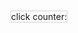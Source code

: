 
<!DOCTYPE html>
<html>
<body>

<canvas id="myCanvas" width="800" height="300" style="border:1px solid #d3d3d3;">
click counter:</canvas>

<script>

var c = document.getElementById("myCanvas");
var ctx = c.getContext("2d");
var count1=0;
var count2=0;
		ctx.globalAlpha = 1;
		ctx.beginPath();
		ctx.strokeStyle = "black"; 
		ctx.moveTo(300,40);
		ctx.lineTo(450,40);
		ctx.stroke();
		ctx.globalAlpha = 1;
		ctx.beginPath();
		ctx.strokeStyle = "black";  
		ctx.moveTo(300,20);
		ctx.lineTo(300,80);
		ctx.stroke();
		ctx.globalAlpha = 0.3;
		ctx.beginPath();
		ctx.rect(300,20,74,20);
		ctx.fillStyle = 'blue';
		ctx.fill();
		ctx.globalAlpha = 0.3;
		ctx.beginPath();
		ctx.rect(374,20,76,20);
		ctx.fillStyle = 'red';
		ctx.fill();
		ctx.globalAlpha = 1;
		ctx.beginPath();
		ctx.strokeStyle = "black";  
		ctx.moveTo(450,20);
		ctx.lineTo(450,80);
		ctx.stroke();
		ctx.globalAlpha = 1;
		ctx.beginPath();
		ctx.strokeStyle = "black";  
		ctx.moveTo(374,20);
		ctx.lineTo(374,80);
		ctx.stroke();
		ctx.globalAlpha = 1;
		ctx.beginPath();
		ctx.strokeStyle = "black";  
		ctx.moveTo(300,20);
		ctx.lineTo(450,20);
		ctx.stroke();
		ctx.globalAlpha = 1;
		ctx.beginPath();
		ctx.strokeStyle = "black";  
		ctx.moveTo(300,80);
		ctx.lineTo(450,80);
		ctx.stroke();
		ctx.font = "40px Verdana";
		ctx.fillText(count1,310,75);
		ctx.font = "40px Verdana";
		ctx.fillText(count2,380,75);
		
function stroke_fn(a,b,c,d,flag)
{
	if(flag % 2 ==0)
	{
		ctx.globalAlpha = 1;
		ctx.beginPath();
		ctx.strokeStyle = "blue";  
		ctx.moveTo(a,b);
		ctx.lineTo(c,d);
		ctx.stroke();
	}
	else
	{
		ctx.globalAlpha = 1;
		ctx.beginPath();
		ctx.strokeStyle = "red";  
		ctx.moveTo(a,b);
		ctx.lineTo(c,d);
		ctx.stroke();
	}
		
}
function fill_fn(u,v,flag)
{
	if(flag % 2 ==0)
	{
		count1+=5;
		ctx.globalAlpha = 0.3;
		ctx.beginPath();
		ctx.rect(u,v,30,30);
		ctx.fillStyle = 'blue';
		ctx.fill();
		ctx.clearRect(305,43,65,35);
		ctx.font = "40px Verdana";
		ctx.fillText(count1,310,75);
		
	}
	else
	{
		count2+=5;
		ctx.globalAlpha = 0.3;
		ctx.beginPath();
		ctx.rect(u,v,30,30);
		ctx.fillStyle = 'red';
		ctx.fill();
		ctx.clearRect(377,43,70,35);
		ctx.font = "40px Verdana";
		ctx.fillText(count2,380,75);
	}
}
var i;
var j;
for(i=10;i<=190;i+=30)
{
	for(j=10;j<=190;j+=30)
	{
		ctx.beginPath();
		ctx.arc(i, j, 4, 0, 2 * Math.PI);
		ctx.stroke();
	}
}
var number = 1;
var k=false;
var l=false;
var ar = [0,0,0,0,0,0,0,0,0,0,0,0,0,0,0,0,0,0,0,0,0,0,0,0,0,0,0,0,0,0,0,0,0,0,0,0];


c.addEventListener('click', on_canvas_click, false);
function on_canvas_click(ev) 
{		document.onclick = function()
		{
			number++;
			
    			var x = ev.clientX - c.offsetLeft;
         		var y = ev.clientY - c.offsetTop;
			
			
				if(number % 2 == 0)
				{
		
  					if((x>=5) && (x<15) &&(k===false))
					{
						
						k=true;
						if((y>=15) && (y<35) && (l===false))
						{
								stroke_fn(10,15,10,35,number);
								l=true;
								ar[0]++;
								if(ar[0]==4)
								{
									fill_fn(10,10,number);
									
								}		
							
						}
						else
						if((y>=45) && (y<65) && (l===false))
						{
							
							stroke_fn(10,45,10,65,number);
							l=true;
							ar[6]++;
							if(ar[6]==4)
							{
								fill_fn(10,40,number);
							} 
							
						}
						else
						if((y>=75) && (y<95) && (l===false))
						{
							
							stroke_fn(10,75,10,95,number);
							l=true;
							ar[12]++;
							if(ar[12]==4)
							{
								fill_fn(10,70,number);
							} 
							
						}
						else
						if((y>=105) && (y<125) && (l===false))
						{
							
							stroke_fn(10,105,10,125,number);
							l=true;
							ar[18]++;
							if(ar[18]==4)
							{
								fill_fn(10,100,number);
							} 
							
						}
						else
						if((y>=135) && (y<155) && (l===false))
						{
							
							stroke_fn(10,135,10,155,number);
							l=true;
							ar[24]++;
							if(ar[24]==4)
							{
								fill_fn(10,130,number);
							} 
							
						}
						else
						if((y>=165) && (y<185) && (l===false))
						{
							
							stroke_fn(10,165,10,185,number);
							l=true;
							ar[30]++;
							if(ar[30]==4)
							{
								fill_fn(10,160,number);
							} 
							
						}
						else 
						k=false;

					}
					else
					if((x>=35) && (x<45) && (k===false))
					{
						k=true;
						if((y>=15) && (y<35) && (l===false))
						{
							
							stroke_fn(40,15,40,35,number);
							l=true;
							ar[0]++;
							ar[1]++;
							if(ar[0]==4)
							{
								
								fill_fn(10,10,number);
							}
							
							if(ar[1]==4)
							{
								fill_fn(40,10,number);
							}
							
						}
						else
						if((y>=45) && (y<65) && (l===false))
						{
							
							stroke_fn(40,45,40,65,number);
							l=true;
							ar[6]++;
							ar[7]++;
							if(ar[6]==4)
							{
								fill_fn(10,40,number);
							}
						
							if(ar[7]==4)
							{
								fill_fn(40,40,number);
							}
						}
						else
						if((y>=75) && (y<95) && (l===false))
						{
							
							stroke_fn(40,75,40,95,number);
							l=true;
							ar[12]++;
							ar[13]++;
							if(ar[12]==4)
							{
								fill_fn(10,70,number);
							} 
							if(ar[13]==4)
							{
								fill_fn(40,70,number);
							}
						}
						else
						if((y>=105) && (y<125) && (l===false))
						{
							
							stroke_fn(40,105,40,125,number);
							l=true;
							ar[18]++;
							ar[19]++;
							if(ar[18]==4)
							{
								fill_fn(10,100,number);
							} 
							if(ar[19]==4)
							{
								fill_fn(40,100,number);
							}
							
						}
						else
						if((y>=135) && (y<155) && (l===false))
						{
							
							stroke_fn(40,135,40,155,number);
							l=true;
							ar[24]++;
							ar[25]++;
							if(ar[24]==4)
							{
								fill_fn(10,130,number);
							} 
							if(ar[25]==4)
							{
								fill_fn(40,130,number);
							}
							
							
						}
						else
						if((y>=165) && (y<185) && (l===false))
						{
							
							stroke_fn(40,165,40,185,number);
							l=true;
							ar[30]++;
							ar[31]++;
							if(ar[30]==4)
							{
								fill_fn(10,160,number);
							} 
							if(ar[31]==4)
							{
								fill_fn(40,160,number);
							}
							
						}
						else 
						k=false;
					}
					else
					if((x>=65) && (x<75) &&( k===false))
					{
						k=true;
						if((y>=15) && (y<35) && (l===false))
						{
							stroke_fn(70,15,70,35,number);
							l=true;
							ar[1]++;
							ar[2]++;
							if(ar[1]==4)
							{
								fill_fn(40,10,number);
							}
							if(ar[2]==4)
							{
								fill_fn(70,10,number);
							}
						}
						else
						if((y>=45) && (y<65) && (l===false))
						{
							stroke_fn(70,45,70,65,number);
							l=true;
							ar[7]++;
							ar[8]++;
							if(ar[7]==4)
							{
								fill_fn(40,40,number);
							}
							if(ar[8]==4)
							{
								fill_fn(70,40,number);
							}
						}
						else
						if((y>=75) && (y<95) && (l===false))
						{
							stroke_fn(70,75,70,95,number);
							l=true;
							ar[13]++;
							ar[14]++;
							if(ar[13]==4)
							{
								fill_fn(40,70,number);
							} 
							if(ar[14]==4)
							{
								fill_fn(70,70,number);
							}
						}
						else
						if((y>=105) && (y<125) && (l===false))
						{
							stroke_fn(70,105,70,125,number);
							l=true;
							ar[19]++;
							ar[20]++;
							if(ar[19]==4)
							{
								fill_fn(40,100,number);
							} 
							if(ar[20]==4)
							{
								fill_fn(70,100,number);
							}
							
						}
						else
						if((y>=135) && (y<155) && (l===false))
						{
							
							stroke_fn(70,135,70,155,number);
							l=true;
							ar[25]++;
							ar[26]++;
							if(ar[25]==4)
							{
								fill_fn(40,130,number);
							} 
							if(ar[26]==4)
							{
								fill_fn(70,130,number);
							}
							
							
						}
						else
						if((y>=165) && (y<185) && (l===false))
						{
							
							stroke_fn(70,165,70,185,number);
							l=true;
							ar[31]++;
							ar[32]++;
							if(ar[31]==4)
							{
								fill_fn(40,160,number);
							} 
							if(ar[32]==4)
							{
								fill_fn(70,160,number);
							}
							
						}
						else
						k=false;
					}
					else
					if((x>=95) && (x<105) &&( k===false))
					{
						k=true;
						if((y>=15) && (y<35) && (l===false))
						{
							stroke_fn(100,15,100,35,number);
							l=true;
							ar[2]++;
							ar[3]++;
							if(ar[2]==4)
							{
								fill_fn(70,10,number);
							}
							if(ar[3]==4)
							{
								fill_fn(100,10,number);
							}
						}
						else
						if((y>=45) && (y<65) && (l===false))
						{
							stroke_fn(100,45,100,65,number);
							l=true;
							ar[8]++;
							ar[9]++;
							if(ar[8]==4)
							{
								fill_fn(70,40,number);
							}
							if(ar[9]==4)
							{
								fill_fn(100,40,number);
							}
						}
						else
						if((y>=75) && (y<95) && (l===false))
						{
							stroke_fn(100,75,100,95,number);
							l=true;
							ar[14]++;
							ar[15]++;
							if(ar[14]==4)
							{
								fill_fn(70,70,number);
							}  
							if(ar[15]==4)
							{
								fill_fn(100,70,number);
							}
						}
						else
						if((y>=105) && (y<125) && (l===false))
						{
							stroke_fn(100,105,100,125,number);
							l=true;
							ar[20]++;
							ar[21]++;
							if(ar[20]==4)
							{
								fill_fn(70,100,number);
							} 
							if(ar[21]==4)
							{
								fill_fn(100,100,number);
							}
						}
						else
						if((y>=135) && (y<155) && (l===false))
						{
							stroke_fn(100,135,100,155,number);
							l=true;
							ar[26]++;
							ar[27]++;
							if(ar[26]==4)
							{
								fill_fn(70,130,number);
							} 
							if(ar[27]==4)
							{
								fill_fn(100,130,number);
							}
						}
						else
						if((y>=165) && (y<185) && (l===false))
						{
							stroke_fn(100,165,100,185,number);
							l=true;
							ar[32]++;
							ar[33]++;
							if(ar[32]==4)
							{
								fill_fn(70,160,number);
							} 
							if(ar[33]==4)
							{
								fill_fn(100,160,number);
							}	
						}
						else
						k=false;	
					}
					else
					if((x>=125) && (x<135) &&( k===false))
					{
						k=true;
						if((y>=15) && (y<35) && (l===false))
						{
							stroke_fn(130,15,130,35,number);
							l=true;
							ar[3]++;
							ar[4]++;
							if(ar[3]==4)
							{
								fill_fn(100,10,number);
							}
							if(ar[4]==4)
							{
								fill_fn(130,10,number);
							}
						}
						else
						if((y>=45) && (y<65) && (l===false))
						{
							stroke_fn(130,45,130,65,number);
							l=true;
							ar[9]++;
							ar[10]++;
							if(ar[9]==4)
							{
								fill_fn(100,40,number);
							}
							if(ar[10]==4)
							{
								fill_fn(130,40,number);
							}
						}
						else
						if((y>=75) && (y<95) && (l===false))
						{
							stroke_fn(130,75,130,95,number);
							l=true;
							ar[15]++;
							ar[16]++;
							if(ar[15]==4)
							{
								fill_fn(100,70,number);
							}  
							if(ar[16]==4)
							{
								fill_fn(130,70,number);
							}
						}
						else
						if((y>=105) && (y<125) && (l===false))
						{
							stroke_fn(130,105,130,125,number);
							l=true;
							ar[21]++;
							ar[22]++;
							if(ar[21]==4)
							{
								fill_fn(100,100,number);
							} 
							if(ar[22]==4)
							{
								fill_fn(130,100,number);
							}
						}
						else
						if((y>=135) && (y<155) && (l===false))
						{
							stroke_fn(130,135,130,155,number);
							l=true;
							ar[27]++;
							ar[28]++;
							if(ar[27]==4)
							{
								fill_fn(100,130,number);
							} 
							if(ar[28]==4)
							{
								fill_fn(130,130,number);
							}
						}
						else
						if((y>=165) && (y<185) && (l===false))
						{
							stroke_fn(130,165,130,185,number);
							l=true;
							ar[33]++;
							ar[34]++;
							if(ar[33]==4)
							{
								fill_fn(100,160,number);
							} 
							if(ar[34]==4)
							{
								fill_fn(130,160,number);
							}	
						}
						else
						k=false;	
					}
					else
					if((x>=155) && (x<165) &&( k===false))
					{
						k=true;
						if((y>=15) && (y<35) && (l===false))
						{
							stroke_fn(160,15,160,35,number);
							l=true;
							ar[4]++;
							ar[5]++;
							if(ar[4]==4)
							{
								fill_fn(130,10,number);
							}
							if(ar[5]==4)
							{
								fill_fn(160,10,number);
							}
						}
						else
						if((y>=45) && (y<65) && (l===false))
						{
							stroke_fn(160,45,160,65,number);
							l=true;
							ar[10]++;
							ar[11]++;
							if(ar[10]==4)
							{
								fill_fn(130,40,number);
							}
							if(ar[11]==4)
							{
								fill_fn(160,40,number);
							}
						}
						else
						if((y>=75) && (y<95) && (l===false))
						{
							stroke_fn(160,75,160,95,number);
							l=true;
							ar[16]++;
							ar[17]++;
							if(ar[16]==4)
							{
								fill_fn(130,70,number);
							}  
							if(ar[17]==4)
							{
								fill_fn(160,70,number);
							}
						}
						else
						if((y>=105) && (y<125) && (l===false))
						{
							stroke_fn(160,105,160,125,number);
							l=true;
							ar[22]++;
							ar[23]++;
							if(ar[22]==4)
							{
								fill_fn(130,100,number);
							} 
							if(ar[23]==4)
							{
								fill_fn(160,100,number);
							}
						}
						else
						if((y>=135) && (y<155) && (l===false))
						{
							stroke_fn(160,135,160,155,number);
							l=true;
							ar[28]++;
							ar[29]++;
							if(ar[28]==4)
							{
								fill_fn(130,130,number);
							} 
							if(ar[29]==4)
							{
								fill_fn(160,130,number);
							}
						}
						else
						if((y>=165) && (y<185) && (l===false))
						{
							stroke_fn(160,165,160,185,number);
							l=true;
							ar[34]++;
							ar[35]++;
							if(ar[34]==4)
							{
								fill_fn(130,160,number);
							} 
							if(ar[35]==4)
							{
								fill_fn(160,160,number);
							}	
						}
						else
						k=false;	
					}
					else
					if((x>=185) && (x<195) &&( k===false))
					{
						k=true;
						if((y>=15) && (y<35) && (l===false))
						{
							stroke_fn(190,15,190,35,number);
							l=true;
							ar[5]++;
							if(ar[5]==4)
							{
								fill_fn(160,10,number);
							}
						}
						else
						if((y>=45) && (y<65) && (l===false))
						{
							stroke_fn(190,45,190,65,number);
							l=true;
							ar[11]++;
							if(ar[11]==4)
							{
								fill_fn(160,40,number);
							}
						}
						else
						if((y>=75) && (y<95) && (l===false))
						{
							stroke_fn(190,75,190,95,number);
							l=true;
							ar[17]++;
							if(ar[17]==4)
							{
								fill_fn(160,70,number);
							}
						}
						else
						if((y>=105) && (y<125) && (l===false))
						{
							stroke_fn(190,105,190,125,number);
							l=true;
							ar[23]++;
							if(ar[23]==4)
							{
								fill_fn(160,100,number);
							}
						}
						else
						if((y>=135) && (y<155) && (l===false))
						{
							stroke_fn(190,135,190,155,number);
							l=true;
							ar[29]++;
							if(ar[29]==4)
							{
								fill_fn(160,130,number);
							}
						}
						else
						if((y>=165) && (y<185) && (l===false))
						{
							stroke_fn(190,165,190,185,number);
							l=true;
							ar[35]++;
							if(ar[35]==4)
							{
								fill_fn(160,160,number);
							}	
						}
						else
						k=false;	
					}
					else
					if((y>=5) && (y<15) && (k===false))
					{
						k=true;
						if((x>=15) && (x<35) &&(l===false))
						{
							stroke_fn(15,10,35,10,number);
							l=true;
							ar[0]++;
							if(ar[0]==4)
							{
								fill_fn(10,10,number);
							}
							
							
						}
						else
						if((x>=45) && (x<65)&&(l===false))
						{
							
							stroke_fn(45,10,65,10,number);
							l=true;
							ar[1]++;
							if(ar[1]==4)
							{
								fill_fn(40,10,number);
							}
						}
						else
						if((x>=75) && (x<95)&&(l===false))
						{
							
							stroke_fn(75,10,95,10,number);
							l=true;
							ar[2]++;
							if(ar[2]==4)
							{
								fill_fn(70,10,number);
							}
						}
						else
						if((x>=105) && (x<125)&&(l===false))
						{
							
							stroke_fn(105,10,125,10,number);
							l=true;
							ar[3]++;
							if(ar[3]==4)
							{
								fill_fn(100,10,number);
							}
						}
						else
						if((x>=135) && (x<155)&&(l===false))
						{
							
							stroke_fn(135,10,155,10,number);
							l=true;
							ar[4]++;
							if(ar[4]==4)
							{
								fill_fn(130,10,number);
							}
						}
						else
						if((x>=165) && (x<185)&&(l===false))
						{
							
							stroke_fn(165,10,185,10,number);
							l=true;
							ar[5]++;
							if(ar[5]==4)
							{
								fill_fn(160,10,number);
							}
						}
						else k=false;

					}
					else
					if((y>=35) &&(y<45)&&(k===false))
					{
						k=true;
						if((x>=15) && (x<35)&&(l===false))
						{
							
							stroke_fn(15,40,35,40,number);
							l=true;
							ar[0]++;
							ar[6]++;
							if(ar[0]==4)
							{
								fill_fn(10,10,number);
							}
							if(ar[6]==4)
							{
								fill_fn(10,40,number);
							}
							
						}
						else
						if((x>=45) && (x<65) &&(l===false))
						{
							stroke_fn(45,40,65,40,number);
							l=true;
							ar[1]++;
							ar[7]++;
							if(ar[1]==4)
							{
								fill_fn(40,10,number);
							}
							if(ar[7]==4)
							{
								fill_fn(40,40,number);
							}
						}
						else
						if((x>=75) && (x<95) &&(l===false))
						{
							stroke_fn(75,40,95,40,number);
							l=true;
							ar[2]++;
							ar[8]++;
							if(ar[2]==4)
							{
								fill_fn(70,10,number);
							}
							if(ar[8]==4)
							{
								fill_fn(70,40,number);
							}
						}
						else
						if((x>=105) && (x<125) &&(l===false))
						{
							stroke_fn(105,40,125,40,number);
							l=true;
							ar[3]++;
							ar[9]++;
							if(ar[3]==4)
							{
								fill_fn(100,10,number);
							}
							if(ar[9]==4)
							{
								fill_fn(100,40,number);
							}
						}
						else
						if((x>=135) && (x<155) &&(l===false))
						{
							stroke_fn(135,40,155,40,number);
							l=true;
							ar[4]++;
							ar[10]++;
							if(ar[4]==4)
							{
								fill_fn(130,10,number);
							}
							if(ar[10]==4)
							{
								fill_fn(130,40,number);
							}
						}
						else
						if((x>165) && (x<185) &&(l===false))
						{
							stroke_fn(165,40,185,40,number);
							l=true;
							ar[5]++;
							ar[11]++;
							if(ar[5]==4)
							{
								fill_fn(160,10,number);
							}
							if(ar[11]==4)
							{
								fill_fn(160,40,number);
							}
						}
						else 
						k=false;
						
					}
					else
					if((y>=65)&&(y<75)&&(k===false))
					{
						k=true;
						if((x>=15) && (x<35)&&(l===false))
						{
							
							stroke_fn(15,70,35,70,number);
							l=true;
							ar[6]++;
							ar[12]++;
							if(ar[6]==4)
							{
								fill_fn(10,40,number);
							}
							if(ar[12]==4)
							{
								fill_fn(10,70,number);
							}
							
							
						}
						else
						if((x>=45) && (x<65) &&(l===false))
						{
						
							stroke_fn(45,70,65,70,number);
							l=true;	
							ar[7]++;
							ar[13]++;
							if(ar[7]==4)
							{
								fill_fn(40,40,number);
							}
							if(ar[13]==4)
							{
								fill_fn(40,70,number);
							}
							
						}
						else
						if((x>=75) && (x<95) &&(l===false))
						{
						
							stroke_fn(75,70,95,70,number);
							l=true;	
							ar[8]++;
							ar[14]++;
							if(ar[8]==4)
							{
								fill_fn(70,40,number);
							}
							if(ar[14]==4)
							{
								fill_fn(70,70,number);
							}
							
						}
						else
						if((x>=105) && (x<125) &&(l===false))
						{
						
							stroke_fn(105,70,125,70,number);
							l=true;	
							ar[9]++;
							ar[15]++;
							if(ar[9]==4)
							{
								fill_fn(100,40,number);
							}
							if(ar[15]==4)
							{
								fill_fn(100,70,number);
							}
							
						}
						else
						if((x>135) && (x<155) &&(l===false))
						{
						
							stroke_fn(135,70,155,70,number);
							l=true;	
							ar[10]++;
							ar[16]++;
							if(ar[10]==4)
							{
								fill_fn(130,40,number);
							}
							if(ar[16]==4)
							{
								fill_fn(130,70,number);
							}
							
						}
						else
						if((x>165) && (x<185) &&(l===false))
						{
						
							stroke_fn(165,70,185,70,number);
							l=true;	
							ar[11]++;
							ar[17]++;
							if(ar[11]==4)
							{
								fill_fn(160,40,number);
							}
							if(ar[17]==4)
							{
								fill_fn(160,70,number);
							}
							
						}
						else
						k=false;

					}
					else
					if((y>=95)&&(y<105)&&(k===false))
					{
						k=true;
						if((x>=15) && (x<35)&&(l===false))
						{
							
							stroke_fn(15,100,35,100,number);
							l=true;
							ar[12]++;
							ar[18]++;
							if(ar[12]==4)
							{
								fill_fn(10,70,number);
							}
							if(ar[18]==4)
							{
								fill_fn(10,100,number);
							}
							
							
						}
						else
						if((x>=45) && (x<65) &&(l===false))
						{
						
							stroke_fn(45,100,65,100,number);
							l=true;	
							ar[13]++;
							ar[19]++;
							if(ar[13]==4)
							{
								fill_fn(40,70,number);
							}
							if(ar[19]==4)
							{
								fill_fn(40,100,number);
							}
							
						}
						else
						if((x>=75) && (x<95) &&(l===false))
						{
						
							stroke_fn(75,100,95,100,number);
							l=true;	
							ar[14]++;
							ar[20]++;
							if(ar[14]==4)
							{
								fill_fn(70,70,number);
							}
							if(ar[20]==4)
							{
								fill_fn(70,100,number);
							}
							
						}
						else
						if((x>=105) && (x<125) &&(l===false))
						{
						
							stroke_fn(105,100,125,100,number);
							l=true;	
							ar[15]++;
							ar[21]++;
							if(ar[15]==4)
							{
								fill_fn(100,70,number);
							}
							if(ar[21]==4)
							{
								fill_fn(100,100,number);
							}
							
						}
						else
						if((x>=135) && (x<155) &&(l===false))
						{
						
							stroke_fn(135,100,155,100,number);
							l=true;	
							ar[16]++;
							ar[22]++;
							if(ar[16]==4)
							{
								fill_fn(130,70,number);
							}
							if(ar[22]==4)
							{
								fill_fn(130,100,number);
							}
							
						}
						else
						if((x>=165) && (x<185) &&(l===false))
						{
						
							stroke_fn(165,100,185,100,number);
							l=true;	
							ar[17]++;
							ar[23]++;
							if(ar[17]==4)
							{
								fill_fn(160,70,number);
							}
							if(ar[23]==4)
							{
								fill_fn(160,100,number);
							}
							
						}
						else
						k=false;

					}
					else
					if((y>=125)&&(y<135)&&(k===false))
					{
						k=true;
						if((x>=15) && (x<35)&&(l===false))
						{
							
							stroke_fn(15,130,35,130,number);
							l=true;
							ar[18]++;
							ar[24]++;
							if(ar[18]==4)
							{
								fill_fn(10,100,number);
							}
							if(ar[24]==4)
							{
								fill_fn(10,130,number);
							}
							
							
						}
						else
						if((x>=45) && (x<65) &&(l===false))
						{
						
							stroke_fn(45,130,65,130,number);
							l=true;	
							ar[19]++;
							ar[25]++;
							if(ar[19]==4)
							{
								fill_fn(40,100,number);
							}
							if(ar[25]==4)
							{
								fill_fn(40,130,number);
							}
							
						}
						else
						if((x>=75) && (x<95) &&(l===false))
						{
						
							stroke_fn(75,130,95,130,number);
							l=true;	
							ar[20]++;
							ar[26]++;
							if(ar[20]==4)
							{
								fill_fn(70,100,number);
							}
							if(ar[26]==4)
							{
								fill_fn(70,130,number);
							}
							
						}
						else
						if((x>=105) && (x<125) &&(l===false))
						{
						
							stroke_fn(105,130,125,130,number);
							l=true;	
							ar[21]++;
							ar[27]++;
							if(ar[21]==4)
							{
								fill_fn(100,100,number);
							}
							if(ar[27]==4)
							{
								fill_fn(100,130,number);
							}
							
						}
						else
						if((x>=135) && (x<155) &&(l===false))
						{
						
							stroke_fn(135,130,155,130,number);
							l=true;	
							ar[22]++;
							ar[28]++;
							if(ar[22]==4)
							{
								fill_fn(130,100,number);
							}
							if(ar[28]==4)
							{
								fill_fn(130,130,number);
							}
							
						}
						else
						if((x>=165) && (x<185) &&(l===false))
						{
						
							stroke_fn(165,130,185,130,number);
							l=true;	
							ar[23]++;
							ar[29]++;
							if(ar[23]==4)
							{
								fill_fn(160,100,number);
							}
							if(ar[29]==4)
							{
								fill_fn(160,130,number);
							}
							
						}
						else
						k=false;

					}
					else
					if((y>=155)&&(y<165)&&(k===false))
					{
						k=true;
						if((x>=15) && (x<35)&&(l===false))
						{
							
							stroke_fn(15,160,35,160,number);
							l=true;
							ar[24]++;
							ar[30]++;
							if(ar[24]==4)
							{
								fill_fn(10,130,number);
							}
							if(ar[30]==4)
							{
								fill_fn(10,160,number);
							}
							
							
						}
						else
						if((x>=45) && (x<65) &&(l===false))
						{
						
							stroke_fn(45,160,65,160,number);
							l=true;	
							ar[25]++;
							ar[31]++;
							if(ar[25]==4)
							{
								fill_fn(40,130,number);
							}
							if(ar[31]==4)
							{
								fill_fn(40,160,number);
							}
							
						}
						else
						if((x>=75) && (x<95) &&(l===false))
						{
						
							stroke_fn(75,160,95,160,number);
							l=true;	
							ar[26]++;
							ar[32]++;
							if(ar[26]==4)
							{
								fill_fn(70,130,number);
							}
							if(ar[32]==4)
							{
								fill_fn(70,160,number);
							}
							
						}
						else
						if((x>=105) && (x<125) &&(l===false))
						{
						
							stroke_fn(105,160,125,160,number);
							l=true;	
							ar[27]++;
							ar[33]++;
							if(ar[27]==4)
							{
								fill_fn(100,130,number);
							}
							if(ar[33]==4)
							{
								fill_fn(100,160,number);
							}
							
						}
						else
						if((x>=135) && (x<155) &&(l===false))
						{
						
							stroke_fn(135,160,155,160,number);
							l=true;	
							ar[28]++;
							ar[34]++;
							if(ar[28]==4)
							{
								fill_fn(130,130,number);
							}
							if(ar[34]==4)
							{
								fill_fn(130,160,number);
							}
							
						}
						else
						if((x>=165) && (x<185) &&(l===false))
						{
						
							stroke_fn(165,160,185,160,number);
							l=true;	
							ar[29]++;
							ar[35]++;
							if(ar[29]==4)
							{
								fill_fn(160,130,number);
							}
							if(ar[35]==4)
							{
								fill_fn(160,160,number);
							}
							
						}
						else
						k=false;

					}
					else
					if((y>=185)&&(y<195)&&(k===false))
					{
						k=true;
						if((x>=15) && (x<35)&&(l===false))
						{
							
							stroke_fn(15,190,35,190,number);
							l=true;
							ar[30]++;
							if(ar[30]==4)
							{
								fill_fn(10,160,number);
							}
							
							
						}
						else
						if((x>=45) && (x<65) &&(l===false))
						{
						
							stroke_fn(45,190,65,190,number);
							l=true;	
							ar[31]++;
							if(ar[31]==4)
							{
								fill_fn(40,160,number);
							}
							
						}
						else
						if((x>=75) && (x<95) &&(l===false))
						{
						
							stroke_fn(75,190,95,190,number);
							l=true;	
							ar[32]++;
							if(ar[32]==4)
							{
								fill_fn(70,160,number);
							}
							
						}
						else
						if((x>105) && (x<125) &&(l===false))
						{
						
							stroke_fn(105,190,125,190,number);
							l=true;	
							ar[33]++;
							if(ar[33]==4)
							{
								fill_fn(100,160,number);
							}
							
						}
						else
						if((x>=135) && (x<155) &&(l===false))
						{
						
							stroke_fn(135,190,155,190,number);
							l=true;	
							ar[34]++;
							if(ar[34]==4)
							{
								fill_fn(130,160,number);
							}
							
						}
						else
						if((x>=165) && (x<185) &&(l===false))
						{
							stroke_fn(165,190,185,190,number);
							l=true;	
							ar[35]++;
							if(ar[35]==4)
							{
								fill_fn(160,160,number);
							}
							
						}
						else
						k=false;

					}
				}
			    else
				{
					if((x>=5) && (x<15) &&(k===true))
					{
						k=false;				
						
						if((y>=15) &&(y<35)&&(l===true))
						{
								stroke_fn(10,15,10,35,number);
								l=false;
								ar[0]++;
								if(ar[0]==4)
								{
									fill_fn(10,10,number);
								}
						}
						else
						if((y>=45)&&(y<65)&&(l===true))
						{
							stroke_fn(10,45,10,65,number);
							l=false;
							ar[6]++;
							if(ar[6]==4)
							{
								fill_fn(10,40,number);
							} 
						}
						else
						if((y>=75) && (y<95) && (l===true))
						{
							
							stroke_fn(10,75,10,95,number);
							l=false;
							ar[12]++;
							if(ar[12]==4)
							{
								fill_fn(10,70,number);
							} 
							
						}
						else
						if((y>=105) && (y<125) && (l===true))
						{
							
							stroke_fn(10,105,10,125,number);
							l=false;
							ar[18]++;
							if(ar[18]==4)
							{
								fill_fn(10,100,number);
							} 
							
						}
						else
						if((y>=135) && (y<155) && (l===true))
						{
							
							stroke_fn(10,135,10,155,number);
							l=false;
							ar[24]++;
							if(ar[24]==4)
							{
								fill_fn(10,130,number);
							} 
							
						}
						else
						if((y>=165) && (y<185) && (l===true))
						{
							stroke_fn(10,165,10,185,number);
							l=false;
							ar[30]++;
							if(ar[30]==4)
							{
								fill_fn(10,160,number);
							} 
						}
						else
						k=true;

					}
					else
					if((x>=35) &&(x<45) &&(k===true))
					{
						k=false;
						
						if((y>=15) &&(y<35)&&(l===true))
						{
							
							stroke_fn(40,15,40,35,number);
							l=false;
							ar[0]++;
							ar[1]++;
							if(ar[0]==4)
							{
								fill_fn(10,10,number);
							}
							
							if(ar[1]==4)
							{
								fill_fn(40,10,number);
							}
							
						}else
						if((y>=45)&&(y<65)&&(l===true))
						{
							stroke_fn(40,45,40,65,number);
							l=false;
							ar[6]++;
							ar[7]++;
							if(ar[6]==4)
							{
								fill_fn(10,40,number);
							}
						
							if(ar[7]==4)
							{
								fill_fn(40,40,number);
							}
						}
						else
						if((y>=75) && (y<95) && (l===true))
						{
							
							stroke_fn(40,75,40,95,number);
							l=false;
							ar[12]++;
							ar[13]++;
							if(ar[12]==4)
							{
								fill_fn(10,70,number);
							} 
							if(ar[13]==4)
							{
								fill_fn(40,70,number);
							}
						}
						else
						if((y>=105) && (y<125) && (l===true))
						{
							
							stroke_fn(40,105,40,125,number);
							l=false;
							ar[18]++;
							ar[19]++;
							if(ar[18]==4)
							{
								fill_fn(10,100,number);
							} 
							if(ar[19]==4)
							{
								fill_fn(40,100,number);
							}
							
						}
						else
						if((y>=135) && (y<155) && (l===true))
						{
							
							stroke_fn(40,135,40,155,number);
							l=false;
							ar[24]++;
							ar[25]++;
							if(ar[24]==4)
							{
								fill_fn(10,130,number);
							} 
							if(ar[25]==4)
							{
								fill_fn(40,130,number);
							}
							
							
						}
						else
						if((y>=165) && (y<185) && (l===true))
						{
							
							stroke_fn(40,165,40,185,number);
							l=false;
							ar[30]++;
							ar[31]++;
							if(ar[30]==4)
							{
								fill_fn(10,160,number);
							} 
							if(ar[31]==4)
							{
								fill_fn(40,160,number);
							}
							
						}
						else
						k=true;
			
					}
					else
					if((x>=65) &&(x<75) &&(k===true))
					{
						
						k=false;
						if((y>=15) &&(y<35)&&(l===true))
						{
							
							stroke_fn(70,15,70,35,number);
						    l=false;
							ar[1]++;
							ar[2]++;
							if(ar[1]==4)
							{
								fill_fn(40,10,number);
							}
							if(ar[2]==4)
							{
								fill_fn(70,10,number);
							}
							
						}
						else
						if((y>=45)&&(y<65)&&(l===true))
						{
							
							stroke_fn(70,45,70,65,number);
							l=false;
							ar[7]++;
							ar[8]++;
							if(ar[7]==4)
							{
								fill_fn(40,40,number);
							}
							if(ar[8]==4)
							{
								fill_fn(70,40,number);
							}
							
						}
						else
						if((y>=75) && (y<95) && (l===true))
						{
							
							stroke_fn(70,75,70,95,number);
							l=false;
							ar[13]++;
							ar[14]++;
							if(ar[13]==4)
							{
								fill_fn(40,70,number);
							} 
							if(ar[14]==4)
							{
								fill_fn(70,70,number);
							}
						}
						else
						if((y>=105) && (y<125) && (l===true))
						{
							
							stroke_fn(70,105,70,125,number);
							l=false;
							ar[19]++;
							ar[20]++;
							if(ar[19]==4)
							{
								fill_fn(40,100,number);
							} 
							if(ar[20]==4)
							{
								fill_fn(70,100,number);
							}
							
						}
						else
						if((y>=135) && (y<155) && (l===true))
						{
							
							stroke_fn(70,135,70,155,number);
							l=false;
							ar[25]++;
							ar[26]++;
							if(ar[25]==4)
							{
								fill_fn(40,130,number);
							} 
							if(ar[26]==4)
							{
								fill_fn(70,130,number);
							}
							
							
						}
						else
						if((y>=165) && (y<185) && (l===true))
						{
							
							stroke_fn(70,165,70,185,number);
							l=false;
							ar[31]++;
							ar[32]++;
							if(ar[31]==4)
							{
								fill_fn(40,160,number);
							} 
							if(ar[32]==4)
							{
								fill_fn(70,160,number);
							}
							
						}
						else
						k=true;
					}
					else
					if((x>=95) && (x<105) &&( k===true))
					{
						k=false;
						if((y>=15) && (y<35) && (l===true))
						{
							stroke_fn(100,15,100,35,number);
							l=false;
							ar[2]++;
							ar[3]++;
							if(ar[2]==4)
							{
								fill_fn(70,10,number);
							}
							if(ar[3]==4)
							{
								fill_fn(100,10,number);
							}
						}
						else
						if((y>=45) && (y<65) && (l===true))
						{
							stroke_fn(100,45,100,65,number);
							l=false;
							ar[8]++;
							ar[9]++;
							if(ar[8]==4)
							{
								fill_fn(70,40,number);
							}
							if(ar[9]==4)
							{
								fill_fn(100,40,number);
							}
						}
						else
						if((y>=75) && (y<95) && (l===true))
						{
							stroke_fn(100,75,100,95,number);
							l=false;
							ar[14]++;
							ar[15]++;
							if(ar[14]==4)
							{
								fill_fn(70,70,number);
							}  
							if(ar[15]==4)
							{
								fill_fn(100,70,number);
							}
						}
						else
						if((y>=105) && (y<125) && (l===true))
						{
							stroke_fn(100,105,100,125,number);
							l=false;
							ar[20]++;
							ar[21]++;
							if(ar[20]==4)
							{
								fill_fn(70,100,number);
							} 
							if(ar[21]==4)
							{
								fill_fn(100,100,number);
							}
						}
						else
						if((y>=135) && (y<155) && (l===true))
						{
							stroke_fn(100,135,100,155,number);
							l=false;
							ar[26]++;
							ar[27]++;
							if(ar[26]==4)
							{
								fill_fn(70,130,number);
							} 
							if(ar[27]==4)
							{
								fill_fn(100,130,number);
							}
						}
						else
						if((y>=165) && (y<185) && (l===true))
						{
							stroke_fn(100,165,100,185,number);
							l=false;
							ar[32]++;
							ar[33]++;
							if(ar[32]==4)
							{
								fill_fn(70,160,number);
							} 
							if(ar[33]==4)
							{
								fill_fn(100,160,number);
							}	
						}
						else
						k=true;	
					}
					else
					if((x>=125) && (x<135) &&( k===true))
					{
						k=false;
						if((y>=15) && (y<35) && (l===true))
						{
							stroke_fn(130,15,130,35,number);
							l=false;
							ar[3]++;
							ar[4]++;
							if(ar[3]==4)
							{
								fill_fn(100,10,number);
							}
							if(ar[4]==4)
							{
								fill_fn(130,10,number);
							}
						}
						else
						if((y>=45) && (y<65) && (l===true))
						{
							stroke_fn(130,45,130,65,number);
							l=false;
							ar[9]++;
							ar[10]++;
							if(ar[9]==4)
							{
								fill_fn(100,40,number);
							}
							if(ar[10]==4)
							{
								fill_fn(130,40,number);
							}
						}
						else
						if((y>=75) && (y<95) && (l===true))
						{
							stroke_fn(130,75,130,95,number);
							l=false;
							ar[15]++;
							ar[16]++;
							if(ar[15]==4)
							{
								fill_fn(100,70,number);
							}  
							if(ar[16]==4)
							{
								fill_fn(130,70,number);
							}
						}
						else
						if((y>=105) && (y<125) && (l===true))
						{
							stroke_fn(130,105,130,125,number);
							l=false;
							ar[21]++;
							ar[22]++;
							if(ar[21]==4)
							{
								fill_fn(100,100,number);
							} 
							if(ar[22]==4)
							{
								fill_fn(130,100,number);
							}
						}
						else
						if((y>=135) && (y<155) && (l===true))
						{
							stroke_fn(130,135,130,155,number);
							l=false;
							ar[27]++;
							ar[28]++;
							if(ar[27]==4)
							{
								fill_fn(100,130,number);
							} 
							if(ar[28]==4)
							{
								fill_fn(130,130,number);
							}
						}
						else
						if((y>=165) && (y<185) && (l===true))
						{
							stroke_fn(130,165,130,185,number);
							l=false;
							ar[33]++;
							ar[34]++;
							if(ar[33]==4)
							{
								fill_fn(100,160,number);
							} 
							if(ar[34]==4)
							{
								fill_fn(130,160,number);
							}	
						}
						else
						k=true;	
					}
					else
					if((x>=155) && (x<165) &&( k===true))
					{
						k=false;
						if((y>=15) && (y<35) && (l===true))
						{
							stroke_fn(160,15,160,35,number);
							l=false;
							ar[4]++;
							ar[5]++;
							if(ar[4]==4)
							{
								fill_fn(130,10,number);
							}
							if(ar[5]==4)
							{
								fill_fn(160,10,number);
							}
						}
						else
						if((y>=45) && (y<65) && (l===true))
						{
							stroke_fn(160,45,160,65,number);
							l=false;
							ar[10]++;
							ar[11]++;
							if(ar[10]==4)
							{
								fill_fn(130,40,number);
							}
							if(ar[11]==4)
							{
								fill_fn(160,40,number);
							}
						}
						else
						if((y>=75) && (y<95) && (l===true))
						{
							stroke_fn(160,75,160,95,number);
							l=false;
							ar[16]++;
							ar[17]++;
							if(ar[16]==4)
							{
								fill_fn(130,70,number);
							}  
							if(ar[17]==4)
							{
								fill_fn(160,70,number);
							}
						}
						else
						if((y>=105) && (y<125) && (l===true))
						{
							stroke_fn(160,105,160,125,number);
							l=false;
							ar[22]++;
							ar[23]++;
							if(ar[22]==4)
							{
								fill_fn(130,100,number);
							} 
							if(ar[23]==4)
							{
								fill_fn(160,100,number);
							}
						}
						else
						if((y>=135) && (y<155) && (l===true))
						{
							stroke_fn(160,135,160,155,number);
							l=false;
							ar[28]++;
							ar[29]++;
							if(ar[28]==4)
							{
								fill_fn(130,130,number);
							} 
							if(ar[29]==4)
							{
								fill_fn(160,130,number);
							}
						}
						else
						if((y>=165) && (y<185) && (l===true))
						{
							stroke_fn(160,165,160,185,number);
							l=false;
							ar[34]++;
							ar[35]++;
							if(ar[34]==4)
							{
								fill_fn(130,160,number);
							} 
							if(ar[35]==4)
							{
								fill_fn(160,160,number);
							}	
						}
						else
						k=true;	
					}
					else
					if((x>=185) && (x<195) &&( k===true))
					{
						k=false;
						if((y>=15) && (y<35) && (l===true))
						{
							stroke_fn(190,15,190,35,number);
							l=false;
							ar[5]++;
							if(ar[5]==4)
							{
								fill_fn(160,10,number);
							}
						}
						else
						if((y>=45) && (y<65) && (l===true))
						{
							stroke_fn(190,45,190,65,number);
							l=false;
							ar[11]++;
							if(ar[11]==4)
							{
								fill_fn(160,40,number);
							}
						}
						else
						if((y>=75) && (y<95) && (l===true))
						{
							stroke_fn(190,75,190,95,number);
							l=false;
							ar[17]++;
							if(ar[17]==4)
							{
								fill_fn(160,70,number);
							}
						}
						else
						if((y>=105) && (y<125) && (l===true))
						{
							stroke_fn(190,105,190,125,number);
							l=false;
							ar[23]++;
							if(ar[23]==4)
							{
								fill_fn(160,100,number);
							}
						}
						else
						if((y>=135) && (y<155) && (l===true))
						{
							stroke_fn(190,135,190,155,number);
							l=false;
							ar[29]++;
							if(ar[29]==4)
							{
								fill_fn(160,130,number);
							}
						}
						else
						if((y>=165) && (y<185) && (l===true))
						{
							stroke_fn(190,165,190,185,number);
							l=false;
							ar[35]++;
							if(ar[35]==4)
							{
								fill_fn(160,160,number);
							}	
						}
						else
						k=true;	
					}
					else
					if((y>=5) && (y<15) && (k===true))
					{
						k=false;
						if((x>=15) && (x<35) &&(l===true))
						{
							stroke_fn(15,10,35,10,number);
							l=false;
							ar[0]++;
							if(ar[0]==4)
							{
								fill_fn(10,10,number);
							}
						}
						else
						if((x>=45) && (x<65)&&(l===true))
						{
							stroke_fn(45,10,65,10,number);
							l=false;
							ar[1]++;
							if(ar[1]==4)
							{
								fill_fn(40,10,number);
							}
						}
						else
						if((x>=75) && (x<95)&&(l===true))
						{
							
							stroke_fn(75,10,95,10,number);
							l=false;
							ar[2]++;
							if(ar[2]==4)
							{
								fill_fn(70,10,number);
							}
						}
						else
						if((x>=105) && (x<125)&&(l===true))
						{
							
							stroke_fn(105,10,125,10,number);
							l=false;
							ar[3]++;
							if(ar[3]==4)
							{
								fill_fn(100,10,number);
							}
						}
						else
						if((x>=135) && (x<155)&&(l===true))
						{
							
							stroke_fn(135,10,155,10,number);
							l=false;
							ar[4]++;
							if(ar[4]==4)
							{
								fill_fn(130,10,number);
							}
						}
						else
						if((x>=165) && (x<185)&&(l===true))
						{
							
							stroke_fn(165,10,185,10,number);
							l=false;
							ar[5]++;
							if(ar[5]==4)
							{
								fill_fn(160,10,number);
							}
						}
						else
						k=true;

					}
					else
					if((y>=35) &&(y<45)&&(k===true))
					{
						k=false;
						if((x>=15) && (x<35)&&(l===true))
						{
							
							stroke_fn(15,40,35,40,number);
							l=false;
							ar[0]++;
							ar[6]++;
							if(ar[0]==4)
							{
								fill_fn(10,10,number);
							}
							if(ar[6]==4)
							{
								fill_fn(10,40,number);
							}
							
						}
						else
						if((x>=45) && (x<65) &&(l===true))
						{
							stroke_fn(45,40,65,40,number);
							l=false;
							ar[1]++;
							ar[7]++;
							if(ar[1]==4)
							{
								fill_fn(40,10,number);
							}
							if(ar[7]==4)
							{
								fill_fn(40,40,number);
							}
						}
						else
						if((x>=75) && (x<95) &&(l===true))
						{
							stroke_fn(75,40,95,40,number);
							l=false;
							ar[2]++;
							ar[8]++;
							if(ar[2]==4)
							{
								fill_fn(70,10,number);
							}
							if(ar[8]==4)
							{
								fill_fn(70,40,number);
							}
						}
						else
						if((x>=105) && (x<125) &&(l===true))
						{
							stroke_fn(105,40,125,40,number);
							l=false;
							ar[3]++;
							ar[9]++;
							if(ar[3]==4)
							{
								fill_fn(100,10,number);
							}
							if(ar[9]==4)
							{
								fill_fn(100,40,number);
							}
						}
						else
						if((x>=135) && (x<155) &&(l===true))
						{
							stroke_fn(135,40,155,40,number);
							l=false;
							ar[4]++;
							ar[10]++;
							if(ar[4]==4)
							{
								fill_fn(130,10,number);
							}
							if(ar[10]==4)
							{
								fill_fn(130,40,number);
							}
						}
						else
						if((x>165) && (x<185) &&(l===true))
						{
							stroke_fn(165,40,185,40,number);
							l=false;
							ar[5]++;
							ar[11]++;
							if(ar[5]==4)
							{
								fill_fn(160,10,number);
							}
							if(ar[11]==4)
							{
								fill_fn(160,40,number);
							}
						}
						else 
						k=true;
						
					}
					else
					if((y>=65)&&(y<75)&&(k===true))
					{
						k=false;
						if((x>=15) && (x<35)&&(l===true))
						{
							
							stroke_fn(15,70,35,70,number);
							l=false;
							ar[6]++;
							ar[12]++;
							if(ar[6]==4)
							{
								fill_fn(10,40,number);
							}
							if(ar[12]==4)
							{
								fill_fn(10,70,number);
							}
							
							
						}
						else
						if((x>=45) && (x<65) &&(l===true))
						{
						
							stroke_fn(45,70,65,70,number);
							l=false;	
							ar[7]++;
							ar[13]++;
							if(ar[7]==4)
							{
								fill_fn(40,40,number);
							}
							if(ar[13]==4)
							{
								fill_fn(40,70,number);
							}
							
						}
						else
						if((x>=75) && (x<95) &&(l===true))
						{
						
							stroke_fn(75,70,95,70,number);
							l=false;	
							ar[8]++;
							ar[14]++;
							if(ar[8]==4)
							{
								fill_fn(70,40,number);
							}
							if(ar[14]==4)
							{
								fill_fn(70,70,number);
							}
							
						}
						else
						if((x>=105) && (x<125) &&(l===true))
						{
						
							stroke_fn(105,70,125,70,number);
							l=false;	
							ar[9]++;
							ar[15]++;
							if(ar[9]==4)
							{
								fill_fn(100,40,number);
							}
							if(ar[15]==4)
							{
								fill_fn(100,70,number);
							}
							
						}
						else
						if((x>135) && (x<155) &&(l===true))
						{
						
							stroke_fn(135,70,155,70,number);
							l=false;	
							ar[10]++;
							ar[16]++;
							if(ar[10]==4)
							{
								fill_fn(130,40,number);
							}
							if(ar[16]==4)
							{
								fill_fn(130,70,number);
							}
							
						}
						else
						if((x>165) && (x<185) &&(l===true))
						{
						
							stroke_fn(165,70,185,70,number);
							l=false;	
							ar[11]++;
							ar[17]++;
							if(ar[11]==4)
							{
								fill_fn(160,40,number);
							}
							if(ar[17]==4)
							{
								fill_fn(160,70,number);
							}
							
						}
						else
						k=true;

					}
					else
					if((y>=95)&&(y<105)&&(k===true))
					{
						k=false;
						if((x>=15) && (x<35)&&(l===true))
						{
							
							stroke_fn(15,100,35,100,number);
							l=false;
							ar[12]++;
							ar[18]++;
							if(ar[12]==4)
							{
								fill_fn(10,70,number);
							}
							if(ar[18]==4)
							{
								fill_fn(10,100,number);
							}
							
							
						}
						else
						if((x>=45) && (x<65) &&(l===true))
						{
						
							stroke_fn(45,100,65,100,number);
							l=false;	
							ar[13]++;
							ar[19]++;
							if(ar[13]==4)
							{
								fill_fn(40,70,number);
							}
							if(ar[19]==4)
							{
								fill_fn(40,100,number);
							}
							
						}
						else
						if((x>=75) && (x<95) &&(l===true))
						{
						
							stroke_fn(75,100,95,100,number);
							l=false;	
							ar[14]++;
							ar[20]++;
							if(ar[14]==4)
							{
								fill_fn(70,70,number);
							}
							if(ar[20]==4)
							{
								fill_fn(70,100,number);
							}
							
						}
						else
						if((x>=105) && (x<125) &&(l===true))
						{
						
							stroke_fn(105,100,125,100,number);
							l=false;	
							ar[15]++;
							ar[21]++;
							if(ar[15]==4)
							{
								fill_fn(100,70,number);
							}
							if(ar[21]==4)
							{
								fill_fn(100,100,number);
							}
							
						}
						else
						if((x>=135) && (x<155) &&(l===true))
						{
						
							stroke_fn(135,100,155,100,number);
							l=false;	
							ar[16]++;
							ar[22]++;
							if(ar[16]==4)
							{
								fill_fn(130,70,number);
							}
							if(ar[22]==4)
							{
								fill_fn(130,100,number);
							}
							
						}
						else
						if((x>=165) && (x<185) &&(l===true))
						{
						
							stroke_fn(165,100,185,100,number);
							l=false;	
							ar[17]++;
							ar[23]++;
							if(ar[17]==4)
							{
								fill_fn(160,70,number);
							}
							if(ar[23]==4)
							{
								fill_fn(160,100,number);
							}
							
						}
						else
						k=true;

					}
					else
					if((y>=125)&&(y<135)&&(k===true))
					{
						k=false;
						if((x>=15) && (x<35)&&(l===true))
						{
							
							stroke_fn(15,130,35,130,number);
							l=false;
							ar[18]++;
							ar[24]++;
							if(ar[18]==4)
							{
								fill_fn(10,100,number);
							}
							if(ar[24]==4)
							{
								fill_fn(10,130,number);
							}
							
							
						}
						else
						if((x>=45) && (x<65) &&(l===true))
						{
						
							stroke_fn(45,130,65,130,number);
							l=false;	
							ar[19]++;
							ar[25]++;
							if(ar[19]==4)
							{
								fill_fn(40,100,number);
							}
							if(ar[25]==4)
							{
								fill_fn(40,130,number);
							}
							
						}
						else
						if((x>=75) && (x<95) &&(l===true))
						{
						
							stroke_fn(75,130,95,130,number);
							l=false;	
							ar[20]++;
							ar[26]++;
							if(ar[20]==4)
							{
								fill_fn(70,100,number);
							}
							if(ar[26]==4)
							{
								fill_fn(70,130,number);
							}
							
						}
						else
						if((x>=105) && (x<125) &&(l===true))
						{
						
							stroke_fn(105,130,125,130,number);
							l=false;	
							ar[21]++;
							ar[27]++;
							if(ar[21]==4)
							{
								fill_fn(100,100,number);
							}
							if(ar[27]==4)
							{
								fill_fn(100,130,number);
							}
							
						}
						else
						if((x>=135) && (x<155) &&(l===true))
						{
						
							stroke_fn(135,130,155,130,number);
							l=false;	
							ar[22]++;
							ar[28]++;
							if(ar[22]==4)
							{
								fill_fn(130,100,number);
							}
							if(ar[28]==4)
							{
								fill_fn(130,130,number);
							}
							
						}
						else
						if((x>=165) && (x<185) &&(l===true))
						{
						
							stroke_fn(165,130,185,130,number);
							l=false;	
							ar[23]++;
							ar[29]++;
							if(ar[23]==4)
							{
								fill_fn(160,100,number);
							}
							if(ar[29]==4)
							{
								fill_fn(160,130,number);
							}
							
						}
						else
						k=true;

					}
					else
					if((y>=155)&&(y<165)&&(k===true))
					{
						k=false;
						if((x>=15) && (x<35)&&(l===true))
						{
							
							stroke_fn(15,160,35,160,number);
							l=false;
							ar[24]++;
							ar[30]++;
							if(ar[24]==4)
							{
								fill_fn(10,130,number);
							}
							if(ar[30]==4)
							{
								fill_fn(10,160,number);
							}
							
							
						}
						else
						if((x>=45) && (x<65) &&(l===true))
						{
						
							stroke_fn(45,160,65,160,number);
							l=false;	
							ar[25]++;
							ar[31]++;
							if(ar[25]==4)
							{
								fill_fn(40,130,number);
							}
							if(ar[31]==4)
							{
								fill_fn(40,160,number);
							}
							
						}
						else
						if((x>=75) && (x<95) &&(l===true))
						{
						
							stroke_fn(75,160,95,160,number);
							l=false;	
							ar[26]++;
							ar[32]++;
							if(ar[26]==4)
							{
								fill_fn(70,130,number);
							}
							if(ar[32]==4)
							{
								fill_fn(70,160,number);
							}
							
						}
						else
						if((x>=105) && (x<125) &&(l===true))
						{
						
							stroke_fn(105,160,125,160,number);
							l=false;	
							ar[27]++;
							ar[33]++;
							if(ar[27]==4)
							{
								fill_fn(100,130,number);
							}
							if(ar[33]==4)
							{
								fill_fn(100,160,number);
							}
							
						}
						else
						if((x>=135) && (x<155) &&(l===true))
						{
						
							stroke_fn(135,160,155,160,number);
							l=false;	
							ar[28]++;
							ar[34]++;
							if(ar[28]==4)
							{
								fill_fn(130,130,number);
							}
							if(ar[34]==4)
							{
								fill_fn(130,160,number);
							}
							
						}
						else
						if((x>=165) && (x<185) &&(l===true))
						{
						
							stroke_fn(165,160,185,160,number);
							l=false;	
							ar[29]++;
							ar[35]++;
							if(ar[29]==4)
							{
								fill_fn(160,130,number);
							}
							if(ar[35]==4)
							{
								fill_fn(160,160,number);
							}
							
						}
						else
						k=true;

					}
					else
					if((y>=185)&&(y<195)&&(k===true))
					{
						k=false;
						if((x>=15) && (x<35)&&(l===true))
						{
							
							stroke_fn(15,190,35,190,number);
							l=false;
							ar[30]++;
							if(ar[30]==4)
							{
								fill_fn(10,160,number);
							}
							
							
						}
						else
						if((x>=45) && (x<65) &&(l===true))
						{
						
							stroke_fn(45,190,65,190,number);
							l=false;	
							ar[31]++;
							if(ar[31]==4)
							{
								fill_fn(40,160,number);
							}
							
						}
						else
						if((x>=75) && (x<95) &&(l===true))
						{
						
							stroke_fn(75,190,95,190,number);
							l=false;	
							ar[32]++;
							if(ar[32]==4)
							{
								fill_fn(70,160,number);
							}
							
						}
						else
						if((x>105) && (x<125) &&(l===true))
						{
						
							stroke_fn(105,190,125,190,number);
							l=false;	
							ar[33]++;
							if(ar[33]==4)
							{
								fill_fn(100,160,number);
							}
							
						}
						else
						if((x>=135) && (x<155) &&(l===true))
						{
						
							stroke_fn(135,190,155,190,number);
							l=false;	
							ar[34]++;
							if(ar[34]==4)
							{
								fill_fn(130,160,number);
							}
							
						}
						else
						if((x>=165) && (x<185) &&(l===true))
						{
							stroke_fn(165,190,185,190,number);
							l=false;	
							ar[35]++;
							if(ar[35]==4)
							{
								fill_fn(160,160,number);
							}
							
						}
						else
						k=true;
					}
				}
		}
}
</script>

</body>
</html>

